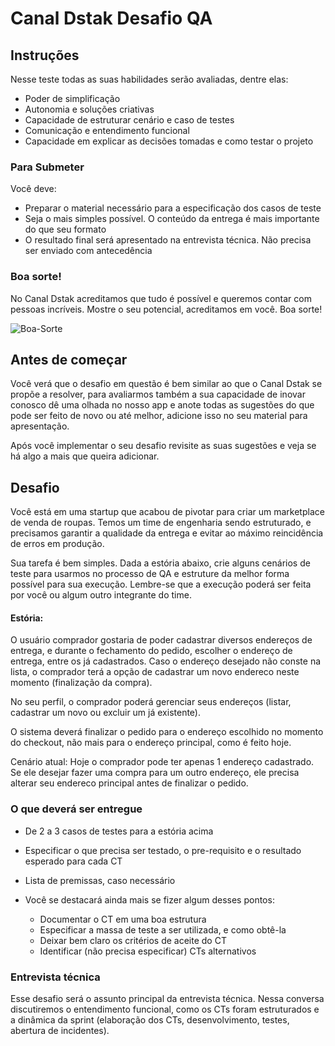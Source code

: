 # Canal Dstak Desafio QA

## Instruções

Nesse teste todas as suas habilidades serão avaliadas, dentre elas:

- Poder de simplificação
- Autonomia e soluções criativas
- Capacidade de estruturar cenário e caso de testes
- Comunicação e entendimento funcional
- Capacidade em explicar as decisões tomadas e como testar o projeto

### Para Submeter

Você deve:

- Preparar o material necessário para a especificação dos casos de teste
- Seja o mais simples possível. O conteúdo da entrega é mais importante do que seu formato
- O resultado final será apresentado na entrevista técnica. Não precisa ser enviado com antecedência

### Boa sorte!

No Canal Dstak acreditamos que tudo é possível e queremos contar com pessoas incríveis. Mostre o seu potencial, acreditamos em você. Boa sorte!

![Boa-Sorte](https://media.giphy.com/media/12XDYvMJNcmLgQ/giphy.gif)

## Antes de começar

Você verá que o desafio em questão é bem similar ao que o Canal Dstak se propõe a resolver, para avaliarmos também a sua capacidade de inovar conosco dê uma olhada no nosso app e anote todas as sugestões do que pode ser feito de novo ou até melhor, adicione isso no seu material para apresentação.

Após você implementar o seu desafio revisite as suas sugestões e veja se há algo a mais que queira adicionar.

## Desafio

Você está em uma startup que acabou de pivotar para criar um marketplace de venda de roupas. Temos um time de engenharia sendo estruturado, e precisamos garantir a qualidade da entrega e evitar ao máximo reincidência de erros em produção.

Sua tarefa é bem simples. Dada a estória abaixo, crie alguns cenários de teste para usarmos no processo de QA e estruture da melhor forma possível para sua execução. Lembre-se que a execução poderá ser feita por você ou algum outro integrante do time.

#### Estória:
O usuário comprador gostaria de poder cadastrar diversos endereços de entrega, e durante o fechamento do pedido, escolher o endereço de entrega, entre os já cadastrados. Caso o endereço desejado não conste na lista, o comprador terá a opção de cadastrar um novo endereco neste momento (finalização da compra).

No seu perfil, o comprador poderá gerenciar seus endereços (listar, cadastrar um novo ou excluir um já existente).

O sistema deverá finalizar o pedido para o endereço escolhido no momento do checkout, não mais para o endereço principal, como é feito hoje.

Cenário atual: Hoje o comprador pode ter apenas 1 endereço cadastrado. Se ele desejar fazer uma compra para um outro endereço, ele precisa alterar seu endereco principal antes de finalizar o pedido.

### O que deverá ser entregue

  * De 2 a 3 casos de testes para a estória acima
  * Especificar o que precisa ser testado, o pre-requisito e o resultado esperado para cada CT
  * Lista de premissas, caso necessário

* Você se destacará ainda mais se fizer algum desses pontos:
  * Documentar o CT em uma boa estrutura
  * Especificar a massa de teste a ser utilizada, e como obtê-la
  * Deixar bem claro os critérios de aceite do CT
  * Identificar (não precisa especificar) CTs alternativos


### Entrevista técnica

Esse desafio será o assunto principal da entrevista técnica. Nessa conversa discutiremos o entendimento funcional, como os CTs foram estruturados e a dinâmica da sprint (elaboração dos CTs, desenvolvimento, testes, abertura de incidentes).
